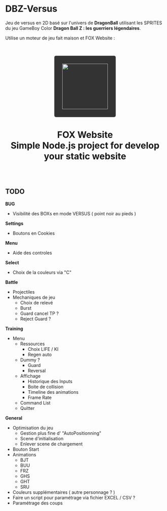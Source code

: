 # DBZ-Versus

Jeu de versus en 2D basé sur l'univers de __DragonBall__ utilisant les SPRITES du jeu GameBoy Color __Dragon Ball Z : les guerriers légendaires__.

Utilise un moteur de jeu fait maison et FOX Website :

<br/>
<br/>
<div align="center">
    <a href="https://fox-website.netlify.app" target="_blank">
        <img style="background-color: #333; padding: 25px; border-radius: 5px;" height="144" width="144" src="https://fox-website.netlify.app/assets/favicons/android-chrome-144x144.png">
    </a>
</div>
<div align="center">
    <h1>
        FOX Website<br/>
        Simple Node.js project for develop<br/>
        your static website
    </h1>
</div>
<br/>
<br/>

## TODO
__BUG__
* Visibilité des BOXs en mode VERSUS ( point noir au pieds )

__Settings__
* Boutons en Cookies

__Menu__
* Aide des controles

__Select__
* Choix de la couleurs via "C"

__Battle__
* Projectiles
* Mechaniques de jeu
    * Choix de relevé
    * Burst
    * Guard cancel TP ?
    * Reject Guard ?

__Training__
* Menu
    * Ressources
        * Choix LIFE / KI
        * Regen auto
    * Dummy ?
        * Guard
        * Reversal
    * Affichage
        * Historique des Inputs
        * Boite de collision
        * Timeline des animations
        * Frame Rate
    * Command List
    * Quitter

__General__
* Optimisation du jeu
    * Gestion plus fine d' "AutoPositionning"
    * Scene d'initialisation
    * Enlever scene de chargement
* Bouton Start
* Animations
    * BJT
    * BUU
    * FRZ
    * GHS
    * GHT
    * SRU
* Couleurs supplémentaires ( autre personnage ? )
* Faire un script pour paramétrage via fichier EXCEL / CSV ?
* Paramétrage des coups